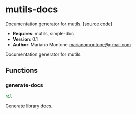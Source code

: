 # mutils-docs

Documentation generator for mutils.
[[source code]](../mutils-docs.lisp)

- **Requires**: mutils, simple-doc
- **Version**: 0.1
- **Author**: Mariano Montone <marianomontone@gmail.com>


 Documentation generator for mutils.



## Functions
### generate-docs

```lisp
nil
```

Generate library docs.




